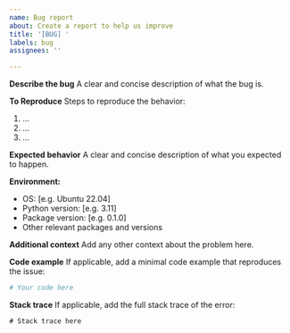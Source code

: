 ```yaml
---
name: Bug report
about: Create a report to help us improve
title: '[BUG] '
labels: bug
assignees: ''

---
```


**Describe the bug**
A clear and concise description of what the bug is.

**To Reproduce**
Steps to reproduce the behavior:
1. ...
2. ...
3. ...

**Expected behavior**
A clear and concise description of what you expected to happen.

**Environment:**
 - OS: [e.g. Ubuntu 22.04]
 - Python version: [e.g. 3.11]
 - Package version: [e.g. 0.1.0]
 - Other relevant packages and versions

**Additional context**
Add any other context about the problem here.

**Code example**
If applicable, add a minimal code example that reproduces the issue:

```python
# Your code here
```

**Stack trace**
If applicable, add the full stack trace of the error:

```
# Stack trace here
``` 